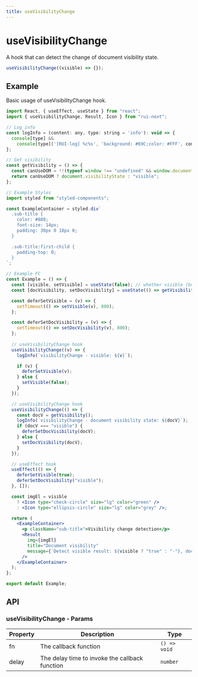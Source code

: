 ```yaml
---
title: useVisibilityChange
---
```


# useVisibilityChange

A hook that can detect the change of document visibility state.

```ts
useVisibilityChange((visible) => {});
```

## Example

Basic usage of useVisibilityChange hook.

```jsx live=local
import React, { useEffect, useState } from "react";
import { useVisibilityChange, Result, Icon } from "rui-next";

// Log info
const logInfo = (content: any, type: string = 'info'): void => {
  console[type] &&
    console[type]('[RUI-log] %c%s', 'background: #69C;color: #FFF', content);
};

// Get visibility
const getVisibility = () => {
  const canUseDOM = !!(typeof window !== "undefined" && window.document && window.document.createElement);
  return canUseDOM ? document.visibilityState : "visible";
};

// Example Styles
import styled from "styled-components";

const ExampleContainer = styled.div`
  .sub-title {
    color: #888;
    font-size: 14px;
    padding: 30px 0 18px 0;
  }

  .sub-title:first-child {
    padding-top: 0;
  }
`;

// Example FC
const Example = () => {
  const [visible, setVisible] = useState(false); // whether visible (boolean)
  const [docVisibility, setDocVisibility] = useState(() => getVisibility()); // document visibility state

  const deferSetVisible = (v) => {
    setTimeout(() => setVisible(v), 800);
  };

  const deferSetDocVisibility = (v) => {
    setTimeout(() => setDocVisibility(v), 800);
  };
  
  // useVisibilityChange hook
  useVisibilityChange((v) => {
    logInfo(`visibilityChange - visible: ${v}`);

    if (v) {
      deferSetVisible(v);
    } else {
      setVisible(false);
    }
  });

  // useVisibilityChange hook
  useVisibilityChange(() => {
    const docV = getVisibility();
    logInfo(`visibilityChange - document visibility state: ${docV}`);
    if (docV === "visible") {
      deferSetDocVisibility(docV);
    } else {
      setDocVisibility(docV);
    }
  });

  // useEffect hook
  useEffect(() => {
    deferSetVisible(true);
    deferSetDocVisibility("visible");
  }, []);

  const imgEl = visible
    ? <Icon type="check-circle" size="lg" color="green" />
    : <Icon type="ellipsis-circle" size="lg" color="grey" />;

  return (
    <ExampleContainer>
      <p className="sub-title">Visibility change detection</p>
      <Result
        img={imgEl}
        title="Document visibility"
        message={`Detect visible result: ${visible ? "true" : "-"}, document visibility state: ${docVisibility}`}
      />
    </ExampleContainer>
  );
};

export default Example;
```

## API

### useVisibilityChange - Params

| Property      | Description                                                               | Type                                                                                           |
| ------------- | ------------------------------------------------------------------------- | ---------------------------------------------------------------------------------------------- |
| fn            | The callback function                                                     | `() => void`                                                                                   |
| delay         | The delay time to invoke the callback function                            | `number`                                                                                       |
